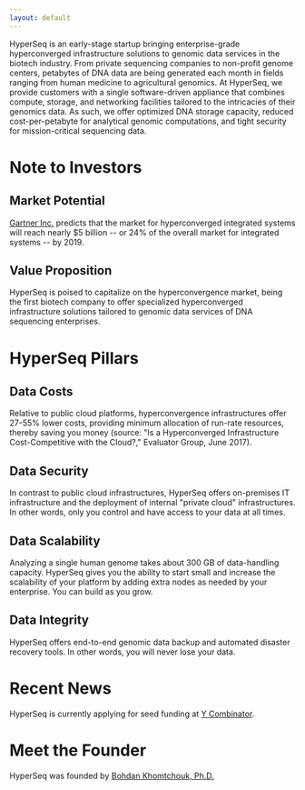 ```yaml
---
layout: default
---
```


HyperSeq is an early-stage startup bringing enterprise-grade hyperconverged infrastructure solutions to genomic data services in the biotech industry.  From private sequencing companies to non-profit genome centers, petabytes of DNA data are being generated each month in fields ranging from human medicine to agricultural genomics.  At HyperSeq, we provide customers with a single software-driven appliance that combines compute, storage, and networking facilities tailored to the intricacies of their genomics data.  As such, we offer optimized DNA storage capacity, reduced cost-per-petabyte for analytical genomic computations, and tight security for mission-critical sequencing data.

# [](#header-1)Note to Investors

## [](#header-2)Market Potential

[Gartner Inc.](http://www.gartner.com/newsroom/id/3308017) predicts that the market for hyperconverged integrated systems will reach nearly $5 billion -- or 24% of the overall market for integrated systems -- by 2019.

## [](#header-2)Value Proposition

HyperSeq is poised to capitalize on the hyperconvergence market, being the first biotech company to offer specialized hyperconverged infrastructure solutions tailored to genomic data services of DNA sequencing enterprises. 

# [](#header-1)HyperSeq Pillars

## [](#header-2)Data Costs

Relative to public cloud platforms, hyperconvergence infrastructures offer 27-55% lower costs, providing minimum allocation of run-rate resources, thereby saving you money (source: "Is a Hyperconverged Infrastructure Cost-Competitive with the Cloud?," Evaluator Group, June 2017).

## [](#header-2)Data Security

In contrast to public cloud infrastructures, HyperSeq offers on-premises IT infrastructure and the deployment of internal "private cloud" infrastructures.  In other words, only you control and have access to your data at all times. 

## [](#header-2)Data Scalability

Analyzing a single human genome takes about 300 GB of data-handling capacity.  HyperSeq gives you the ability to start small and increase the scalability of your platform by adding extra nodes as needed by your enterprise.  You can build as you grow. 

## [](#header-2)Data Integrity

HyperSeq offers end-to-end genomic data backup and automated disaster recovery tools.  In other words, you will never lose your data.

# [](#header-1)Recent News

HyperSeq is currently applying for seed funding at [Y Combinator](http://www.ycombinator.com/).

# [](#header-1)Meet the Founder

HyperSeq was founded by [Bohdan Khomtchouk, Ph.D.](http://bohdankhomtchouk.com/)   

<script type="text/javascript" src="https://cdn.ywxi.net/js/1.js" async></script>
